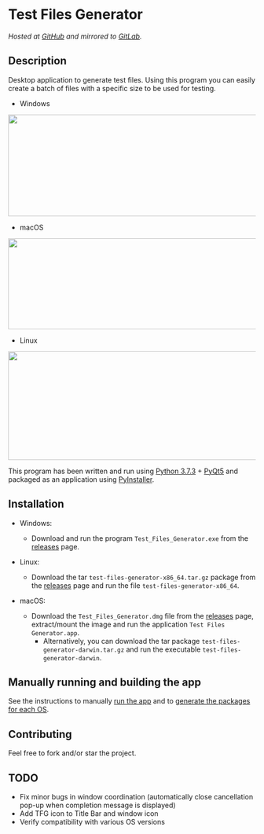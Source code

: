 # Test Files Generator

*Hosted at [GitHub](https://github.com/matuzalemmuller/test-files-generator) and mirrored to [GitLab](https://gitlab.com/matuzalemmuller/test-files-generator).*

## Description

Desktop application to generate test files. Using this program you can easily create a batch of files with a specific size to be used for testing.

* Windows

<img src="https://i.imgur.com/vvDuYJM.png" width="517" height="207" />

* macOS

<img src="https://i.imgur.com/m5iS95t.png" width="639" height="185" />

* Linux

<img src="https://i.imgur.com/YuCPGM5.png" width="632" height="221" />

This program has been written and run using [Python 3.7.3](https://www.python.org/downloads/release/python-373/) + [PyQt5](https://pypi.org/project/PyQt5/) and packaged as an application using [PyInstaller](https://www.pyinstaller.org/).

## Installation

* Windows:

  * Download and run the program `Test_Files_Generator.exe` from the [releases](https://github.com/matuzalemmuller/test-files-generator/releases) page.

* Linux:

  * Download the tar `test-files-generator-x86_64.tar.gz` package from the [releases](https://github.com/matuzalemmuller/test-files-generator/releases) page and run the file `test-files-generator-x86_64`.

* macOS:

  * Download the `Test_Files_Generator.dmg` file from the [releases](https://github.com/matuzalemmuller/test-files-generator/releases) page, extract/mount the image and run the application `Test Files Generator.app`.
    * Alternatively, you can download the tar package `test-files-generator-darwin.tar.gz` and run the executable `test-files-generator-darwin`.

## Manually running and building the app

See the instructions to manually [run the app](src/README.md) and to [generate the packages for each OS](spec/README.md).

## Contributing

Feel free to fork and/or star the project.

## TODO

* Fix minor bugs in window coordination (automatically close cancellation pop-up when completion message is displayed)
* Add TFG icon to Title Bar and window icon
* Verify compatibility with various OS versions
